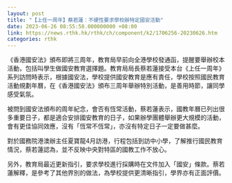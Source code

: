 ```yaml
---
layout: post
title: "【上任一周年】蔡若蓮：不硬性要求學校辦特定國安活動"
date: 2023-06-26 08:55:58.000000000 +08:00
link: https://news.rthk.hk/rthk/ch/component/k2/1706256-20230626.htm
categories: rthk
---
```


《香港國安法》頒布即將三周年，教育局早前向全港學校發通函，提醒要舉辦校本活動，包括叫學生做國安教育選擇題。教育局局長蔡若蓮接受本台《上任一周年》系列訪問時表示，根據國安法，學校提供國安教育是應有責任，學校按照國民教育活動規劃年曆，在《香港國安法》頒布三周年舉辦特別活動，是善用時節，讓同學感受氣氛。

被問到國安法頒布的周年紀念，會否有恆常活動，蔡若蓮表示，國教年曆已列出很多重要日子，都是適合安排國安教育的日子，如果辦學團體舉辦更大規模的活動，會有更佳協同效應，沒有「恆常不恆常」，亦沒有特定日子一定要做甚麼。

對於國務院港澳辦主任夏寶龍4月訪港，行程包括到訪中小學，了解推行國民教育情況，蔡若蓮認為，並不反映中央對特區的國教工作不放心。

另外，教育局最近更新指引，要求學校進行採購時在文件加入「國安」條款。蔡若蓮解釋，是參考了其他界別的做法，為學校提供更清晰指引，學界亦有正面評價。
